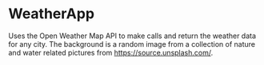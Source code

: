 # WeatherApp
Uses the Open Weather Map API to make calls and return the weather data for any city. The background is a random image from a collection of nature and water related pictures from https://source.unsplash.com/. 
